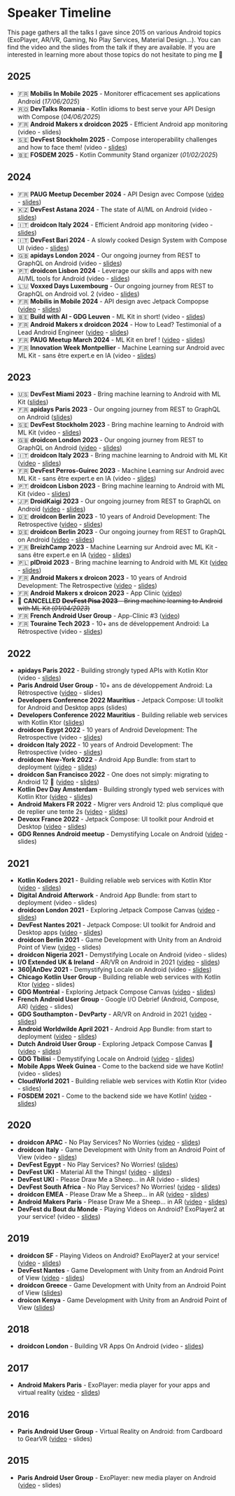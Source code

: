 # Speaker Timeline
This page gathers all the talks I gave since 2015 on various Android topics (ExoPlayer, AR/VR, Gaming, No Play Services, Material Design...). You can find the video and the slides from the talk if they are available. If you are interested in learning more about those topics do not hesitate to ping me 🙂

## 2025
- 🇫🇷 **Mobilis In Mobile 2025** - Monitorer efficacement ses applications Android (_17/06/2025_)
- 🇷🇴 **DevTalks Romania** - Kotlin idioms to best serve your API Design with Compose (_04/06/2025_)
- 🇫🇷 **Android Makers x droidcon 2025** - Efficient Android app monitoring (video - slides)
- 🇸🇪 **DevFest Stockholm 2025** - Compose interoperability challenges and how to face them! (video - [slides](https://speakerdeck.com/oleur/compose-interoperability-challenges-and-how-to-face-them))
- 🇧🇪 **FOSDEM 2025** - Kotlin Community Stand organizer (_01/02/2025_)

## 2024
- 🇫🇷 **PAUG Meetup December 2024** - API Design avec Compose ([video](https://www.youtube.com/watch?v=Y-UFPa8SH_4) - [slides](https://speakerdeck.com/oleur/api-design-with-compose))
- 🇰🇿 **DevFest Astana 2024** - The state of AI/ML on Android (video - [slides](https://speakerdeck.com/oleur/ml-tools-for-android))
- 🇮🇹 **droidcon Italy 2024** - Efficient Android app monitoring (video - [slides](https://speakerdeck.com/oleur/efficient-android-app-monitoring))
- 🇮🇹 **DevFest Bari 2024** - A slowly cooked Design System with Compose UI (video - [slides](https://speakerdeck.com/oleur/api-design-with-compose))
- 🇬🇧 **apidays London 2024** - Our ongoing journey from REST to GraphQL on Android (video - [slides](https://speakerdeck.com/oleur/our-ongoing-journey-from-rest-to-graphql-on-android-vol-2))
- 🇵🇹 **droidcon Lisbon 2024** - Leverage our skills and apps with new AI/ML tools for Android (video - [slides](https://speakerdeck.com/oleur/ml-tools-for-android))
- 🇱🇺 **Voxxed Days Luxembourg** - Our ongoing journey from REST to GraphQL on Android vol. 2 (video - [slides](https://speakerdeck.com/oleur/our-ongoing-journey-from-rest-to-graphql-on-android-vol-2))
- 🇫🇷 **Mobilis in Mobile 2024** - API design avec Jetpack Compopse ([video](https://www.youtube.com/watch?v=RYc0g8kjNrM&list=PLxisTSMitjRdU_2XX0rEHXbXO0dQsQF88&index=17) - [slides](https://speakerdeck.com/oleur/api-design-with-compose))
- 🇧🇪 **Build with AI - GDG Leuven** - ML Kit in short! (video - [slides](https://speakerdeck.com/oleur/bring-machine-learning-to-android-with-ml-kit))
- 🇫🇷 **Android Makers x droidcon 2024** - How to Lead? Testimonial of a Lead Android Engineer ([video](https://www.youtube.com/watch?v=xGWwIE3p9PA) - [slides](https://speakerdeck.com/oleur/how-to-lead-testimonial-of-a-lead-android-engineer))
- 🇫🇷 **PAUG Meetup March 2024** - ML Kit en bref ! ([video](https://www.youtube.com/watch?v=cUq_oV11rMc) - [slides](https://speakerdeck.com/oleur/bring-machine-learning-to-android-with-ml-kit))
- 🇫🇷 **Innovation Week Montpellier** - Machine Learning sur Android avec ML Kit - sans être expert.e en IA (video - [slides](https://speakerdeck.com/oleur/bring-machine-learning-to-android-with-ml-kit))

## 2023
- 🇺🇸 **DevFest Miami 2023** - Bring machine learning to Android with ML Kit ([slides](https://speakerdeck.com/oleur/bring-machine-learning-to-android-with-ml-kit))
- 🇫🇷 **apidays Paris 2023** - Our ongoing journey from REST to GraphQL on Android ([slides](https://speakerdeck.com/oleur/our-ongoing-journey-from-rest-to-graphql-on-android))
- 🇸🇪 **DevFest Stockholm 2023** - Bring machine learning to Android with ML Kit (video - [slides](https://speakerdeck.com/oleur/bring-machine-learning-to-android-with-ml-kit))
- 🇬🇧 **droidcon London 2023** - Our ongoing journey from REST to GraphQL on Android ([video](https://www.droidcon.com/2023/11/15/our-ongoing-journey-from-rest-to-graphql-on-android-2/) - [slides](https://speakerdeck.com/oleur/our-ongoing-journey-from-rest-to-graphql-on-android))
- 🇮🇹 **droidcon Italy 2023** - Bring machine learning to Android with ML Kit ([video](https://www.youtube.com/watch?v=5PosQrFelNA) - [slides](https://speakerdeck.com/oleur/bring-machine-learning-to-android-with-ml-kit))
- 🇫🇷 **DevFest Perros-Guirec 2023** - Machine Learning sur Android avec ML Kit - sans être expert.e en IA (video - [slides](https://speakerdeck.com/oleur/bring-machine-learning-to-android-with-ml-kit))
- 🇵🇹 **droidcon Lisbon 2023** - Bring machine learning to Android with ML Kit (video - [slides](https://speakerdeck.com/oleur/bring-machine-learning-to-android-with-ml-kit))
- 🇯🇵 **DroidKaigi 2023** - Our ongoing journey from REST to GraphQL on Android ([video](https://www.youtube.com/watch?v=5rG1NF40PhE) - [slides](https://speakerdeck.com/oleur/our-ongoing-journey-from-rest-to-graphql-on-android-f5a941c1-6cea-4547-b9b6-633c4d0f0c9a))
- 🇩🇪 **droidcon Berlin 2023** - 10 years of Android Development: The Retrospective ([video](https://www.droidcon.com/2023/07/31/10-years-of-android-development-the-retrospective-2/) - [slides](https://speakerdeck.com/oleur/10-years-of-android-development-the-retrospective-1b181a87-9a99-4a82-bd83-b2e4a01fe1b9))
- 🇩🇪 **droidcon Berlin 2023** - Our ongoing journey from REST to GraphQL on Android ([video](https://www.droidcon.com/2023/07/31/our-ongoing-journey-from-rest-to-graphql-on-android/) - [slides](https://speakerdeck.com/oleur/our-ongoing-journey-from-rest-to-graphql-on-android))
- 🇫🇷 **BreizhCamp 2023** - Machine Learning sur Android avec ML Kit - sans être expert.e en IA ([video](https://www.youtube.com/watch?v=e9muzM6HWB0&list=PLv7xGPH0RMUQC6eKGeEXO4PzvKdsU7z2j&index=41) - [slides](https://speakerdeck.com/oleur/bring-machine-learning-to-android-with-ml-kit))
- 🇵🇱 **plDroid 2023** - Bring machine learning to Android with ML Kit ([video](https://www.youtube.com/watch?v=-wlsTsXd75I) - [slides](https://speakerdeck.com/oleur/bring-machine-learning-to-android-with-ml-kit))
- 🇫🇷 **Android Makers x droicon 2023** - 10 years of Android Development: The Retrospective ([video](https://www.youtube.com/watch?v=knLwKJKapMU) - [slides](https://speakerdeck.com/oleur/10-years-of-android-development-the-retrospective-1b181a87-9a99-4a82-bd83-b2e4a01fe1b9))
- 🇫🇷 **Android Makers x droicon 2023** - App Clinic ([video](https://www.youtube.com/watch?v=DTR8M46tD5Y))
- 🛑 **CANCELLED** ~~**DevFest Pisa 2023** - Bring machine learning to Android with ML Kit (_01/04/2023_)~~
- 🇫🇷 **French Android User Group** - App-Clinic #3 ([video](https://www.youtube.com/watch?v=JZuCl0WgqI0))
- 🇫🇷 **Touraine Tech 2023** - 10+ ans de développement Android: La Rétrospective (video - [slides](https://speakerdeck.com/oleur/10-years-of-android-development-the-retrospective-1b181a87-9a99-4a82-bd83-b2e4a01fe1b9))

## 2022
- **apidays Paris 2022** - Building strongly typed APIs with Kotlin Ktor (video - [slides](https://speakerdeck.com/oleur/building-strongly-typed-web-services-with-kotlin-ktor))
- **Paris Android User Group** - 10+ ans de développement Android: La Rétrospective ([video](https://www.youtube.com/watch?v=RfXcD87Fpaw) - slides)
- **Developers Conference 2022 Mauritius** - Jetpack Compose: UI toolkit for Android and Desktop apps (slides)
- **Developers Conference 2022 Mauritius** - Building reliable web services with Kotlin Ktor ([slides](https://speakerdeck.com/oleur/building-strongly-typed-web-services-with-kotlin-ktor))
- **droidcon Egypt 2022** - 10 years of Android Development: The Retrospective (video - [slides](https://speakerdeck.com/oleur/10-years-of-android-development-the-retrospective))
- **droidcon Italy 2022** - 10 years of Android Development: The Retrospective (video - [slides](https://speakerdeck.com/oleur/10-years-of-android-development-the-retrospective))
- **droidcon New-York 2022** - Android App Bundle: from start to deployment ([video](https://www.droidcon.com/2022/09/29/android-app-bundle-from-start-to-deployment/) - [slides](https://speakerdeck.com/oleur/android-app-bundle-from-start-to-deployment-b8515c56-5123-4f86-bdc8-b0ff9df44951))
- **droidcon San Francisco 2022** - One does not simply: migrating to Android 12 🤯 ([video](https://www.droidcon.com/2022/06/28/one-does-not-simply-migrating-to-android-12/) - [slides](https://speakerdeck.com/oleur/one-does-not-simply-migrating-to-android-12))
- **Kotlin Dev Day Amsterdam** - Building strongly typed web services with Kotlin Ktor ([video](https://www.youtube.com/watch?v=eAOvqAAxRIQ) - [slides](https://speakerdeck.com/oleur/building-strongly-typed-web-services-with-kotlin-ktor))
- **Android Makers FR 2022** - Migrer vers Android 12: plus compliqué que de replier une tente 2s ([video](https://www.youtube.com/watch?v=GtpI3EiRkyY) - [slides](https://speakerdeck.com/oleur/migrer-vers-android-12-plus-complique-que-de-replier-une-tente-2s))
- **Devoxx France 2022** - Jetpack Compose: UI toolkit pour Android et Desktop ([video](https://www.youtube.com/watch?v=kCo_ug3Bkxw) - [slides](https://speakerdeck.com/oleur/jetpack-compose-ui-toolkit-for-android-and-desktop-apps))
- **GDG Rennes Android meetup** - Demystifying Locale on Android ([video](https://www.youtube.com/watch?v=u_b0DZgjwts) - slides)

## 2021
- **Kotlin Koders 2021** - Building reliable web services with Kotlin Ktor ([video](https://www.youtube.com/watch?v=mviCsk2bh6w) - [slides](https://speakerdeck.com/oleur/building-reliable-web-services-with-kotlin-ktor))
- **Digital Android Afterwork** - Android App Bundle: from start to deployment (video - slides)
- **droidcon London 2021** - Exploring Jetpack Compose Canvas ([video](https://www.droidcon.com/2021/11/18/exploring-jetpack-compose-canvas/) - [slides](https://speakerdeck.com/oleur/exploring-jetpack-compose-canvas-d5900161-9f30-4981-b208-f4321aeb9641))
- **DevFest Nantes 2021** - Jetpack Compose: UI toolkit for Android and Desktop apps ([video](https://www.youtube.com/watch?v=9wiR7OXg5ig) - [slides](https://speakerdeck.com/oleur/jetpack-compose-ui-toolkit-for-android-and-desktop-apps))
- **droidcon Berlin 2021** - Game Development with Unity from an Android Point of View ([video](https://www.droidcon.com/2021/11/10/game-development-with-unity-from-an-android-point-of-view/) - slides)
- **droidcon Nigeria 2021** - Demystifying Locale on Android (video - slides)
- **I/O Extended UK & Ireland** - AR/VR on Android in 2021 ([video](https://youtu.be/MopzaUUZbjw?t=4668) - [slides](https://speakerdeck.com/oleur/vr-on-android-in-2021))
- **360|AnDev 2021** - Demystifying Locale on Android (video - [slides](https://speakerdeck.com/oleur/demystifying-locale-on-android-e9c40efc-0d67-4205-a12e-d646b3276082))
- **Chicago Kotlin User Group** - Building reliable web services with Kotlin Ktor ([video](https://www.youtube.com/watch?v=Ilr6O0PlbeA) - slides)
- **GDG Montréal** - Exploring Jetpack Compose Canvas ([video](https://www.youtube.com/watch?v=OVdPe-FCDwM) - [slides](https://speakerdeck.com/oleur/exploring-jetpack-compose-canvas-630fe5cd-6a36-4b29-b5ce-1371c248c87a))
- **French Android User Group** - Google I/O Debrief (Android, Compose, AR) ([video](https://www.youtube.com/watch?v=UrzXIN6Hu2Y) - slides)
- **GDG Southampton - DevParty** - AR/VR on Android in 2021 ([video](https://www.youtube.com/watch?v=c8ugVMzdHwU) - [slides](https://speakerdeck.com/oleur/vr-on-android-in-2021))
- **Android Worldwilde April 2021** - Android App Bundle: from start to deployment ([video](https://www.youtube.com/watch?v=jdANyUIFV68) - [slides](https://speakerdeck.com/oleur/android-app-bundle-from-start-to-deployment))
- **Dutch Android User Group** - Exploring Jetpack Compose Canvas 🎨 ([video](https://www.youtube.com/watch?v=HtaRmOjkk64) - [slides](https://speakerdeck.com/oleur/exploring-jetpack-compose-canvas))
- **GDG Tbilisi** - Demystifying Locale on Android ([video](https://www.youtube.com/watch?v=fe6n_Oi5BtM) - [slides](https://speakerdeck.com/oleur/demystifying-locale-on-android))
- **Mobile Apps Week Guinea** - Come to the backend side we have Kotlin! (video - slides)
- **CloudWorld 2021** - Building reliable web services with Kotlin Ktor (video - slides)
- **FOSDEM 2021** - Come to the backend side we have Kotlin! ([video](https://video.fosdem.org/2021/D.kotlin/come_to_the_backend_side.webm) - [slides](https://speakerdeck.com/oleur/come-to-the-backend-side-we-have-kotlin))

## 2020
- **droidcon APAC** - No Play Services? No Worries ([video](https://www.droidcon.com/media-detail?video=491025043) - [slides](https://speakerdeck.com/oleur/no-play-services-no-worries-24e9d3bd-a8e0-49d5-a7ba-8506fde4d546))
- **droidcon Italy** - Game Development with Unity from an Android Point of View (video - [slides](https://speakerdeck.com/oleur/game-development-with-unity-from-an-android-point-of-view-550ac739-1261-4c14-86d3-c5810ecb34ac))
- **DevFest Egypt** - No Play Services? No Worries! ([slides](https://speakerdeck.com/oleur/no-play-service-no-worries))
- **DevFest UKI** - Material All the Things! ([video](https://youtu.be/803jB3RLi_s?t=24460) - [slides](https://speakerdeck.com/oleur/material-all-the-things))
- **DevFest UKI** - Please Draw Me a Sheep... in AR (video - slides)
- **DevFest South Africa** - No Play Services? No Worries! ([video](https://www.youtube.com/watch?v=Y1n5nl15174) - [slides](https://speakerdeck.com/oleur/no-play-services-no-worries))
- **droidcon EMEA** - Please Draw Me a Sheep... in AR ([video](https://www.droidcon.com/media-detail?video=470526121) - [slides](https://speakerdeck.com/oleur/please-draw-me-a-sheep-dot-dot-dot-in-ar-6a446b2b-44c4-459a-b243-68f9a8ad1725))
- **Android Makers Paris** - Please Draw Me a Sheep... in AR ([video](https://www.youtube.com/watch?v=f0X_Z8QpEjs) - [slides](https://speakerdeck.com/oleur/please-draw-me-a-sheep-dot-dot-dot-in-ar))
- **DevFest du Bout du Monde** - Playing Videos on Android? ExoPlayer2 at your service! (video - [slides](https://speakerdeck.com/oleur/playing-videos-on-android-exoplayer2-at-your-service-bd716a69-e7ca-4f06-aa4a-611dc6705638))

## 2019
- **droidcon SF** - Playing Videos on Android? ExoPlayer2 at your service! ([video](https://www.droidcon.com/media-detail?video=380848856) - [slides](https://speakerdeck.com/oleur/playing-videos-on-android-exoplayer2-at-your-service))
- **DevFest Nantes** - Game Development with Unity from an Android Point of View ([video](https://www.youtube.com/watch?v=G8q7UK3LZlM) - [slides](https://speakerdeck.com/oleur/game-development-with-unity-from-an-android-point-of-view-at-devfestnantes))
- **droidcon Greece** - Game Development with Unity from an Android Point of View ([slides](https://speakerdeck.com/oleur/game-development-with-unity-from-an-android-point-of-view-4db883ca-ea16-4de8-b2b9-195057975fcf))
- **droicon Kenya** - Game Development with Unity from an Android Point of View ([slides](https://speakerdeck.com/oleur/game-development-with-unity-from-an-android-point-of-view))

## 2018
- **droidcon London** - Building VR Apps On Android (video - [slides](https://speakerdeck.com/oleur/building-vr-apps-on-android))

## 2017
- **Android Makers Paris** - ExoPlayer: media player for your apps and virtual reality ([video](https://www.youtube.com/watch?v=NvDoNB5bZeA) - [slides](https://speakerdeck.com/oleur/exoplayer-player-multimedia-pour-les-applications-et-la-realite-virtuelle))

## 2016
- **Paris Android User Group** - Virtual Reality on Android: from Cardboard to GearVR ([video](https://www.youtube.com/watch?v=qZSFPeOFJFY) - slides)

## 2015
- **Paris Android User Group** - ExoPlayer: new media player on Android ([video](https://www.youtube.com/watch?v=zchp8HmnXLE) - slides)

